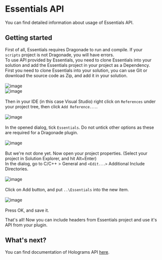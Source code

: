 # Essentials API
You can find detailed information about usage of Essentials API.

## Getting started
First of all, Essentials requires Dragonade to run and compile. If your `scripts` project is not Dragonade, you will have errors.  
To use API provided by Essentials, you need to clone Essentials into your solution and add the Essentials project in your project as a Dependency.  
First you need to clone Essentials into your solution, you can use Git or download the source code as Zip, and add it in your solution.  
<br />
![image](https://user-images.githubusercontent.com/44943820/158345017-35d4840c-dc1c-44a9-a412-a9b39cf1121e.png)  
![image](https://user-images.githubusercontent.com/44943820/158345154-a28dd174-8df7-4804-8901-06f9915ae129.png)  
<br />
Then in your IDE (in this case Visual Studio) right click on `References` under your project tree, then click `Add Reference...`.  
<br />
![image](https://user-images.githubusercontent.com/44943820/158338973-3ce21df3-2fcb-430e-8f95-d9dc4439920e.png)  
<br />
In the opened dialog, tick `Essentials`. Do not untick other options as these are required for a Dragonade plugin.  
<br />
![image](https://user-images.githubusercontent.com/44943820/158339639-28c048d2-9d7f-4d52-8da0-fb3b1e666ed9.png)  
<br />
But we're not done yet. Now open your project properties. (Select your project in Solution Explorer, and hit Alt+Enter)  
In the dialog, go to C/C++ > General and `<Edit...>` Additional Include Directories.  
<br />
![image](https://user-images.githubusercontent.com/44943820/158342494-95ef178a-6061-4fe7-bb7d-4e1996b9c99d.png)  
<br />
Click on Add button, and put `..\Essentials` into the new item.  
<br />
![image](https://user-images.githubusercontent.com/44943820/158344368-6562f83e-4b22-46d0-a57d-88a53e90c697.png)  
<br />
Press OK, and save it.

That's all! Now you can include headers from Essentials project and use it's API from your plugin.

## What's next?
You can find documentation of Holograms API [here](holograms.md).
